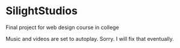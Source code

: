 # SilightStudios
Final project for web design course in college

Music and videos are set to autoplay. Sorry. I will fix that eventually. 
